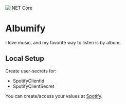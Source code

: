 ![.NET Core](https://github.com/GoFightNguyen/Albumify/workflows/.NET%20Core/badge.svg)

# Albumify
I love music, and my favorite way to listen is by album.

## Local Setup
Create user-secrets for:
- SpotifyClientId
- SpotifyClientSecret

You can create/access your values at [Spotify](https://developer.spotify.com/dashboard/).
